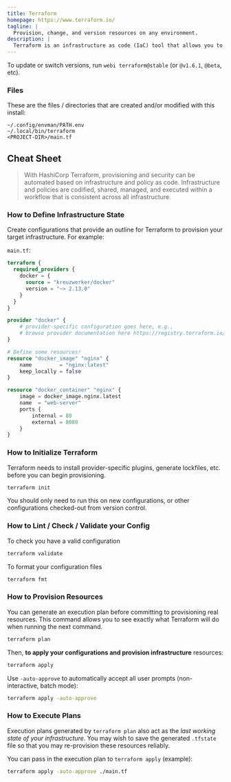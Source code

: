 ```yaml
---
title: Terraform
homepage: https://www.terraform.io/
tagline: |
  Provision, change, and version resources on any environment.
description: |
  Terraform is an infrastructure as code (IaC) tool that allows you to build, change, and version infrastructure safely and efficiently.
---
```


To update or switch versions, run `webi terraform@stable` (or `@v1.6.1`,
`@beta`, etc).

### Files

These are the files / directories that are created and/or modified with this
install:

```text
~/.config/envman/PATH.env
~/.local/bin/terraform
<PROJECT-DIR>/main.tf
```

## Cheat Sheet

> With HashiCorp Terraform, provisioning and security can be automated based on
> infrastructure and policy as code. Infrastructure and policies are codified,
> shared, managed, and executed within a workflow that is consistent across all
> infrastructure.

### How to Define Infrastructure State

Create configurations that provide an outline for Terraform to provision your
target infrastructure. For example:

`main.tf`:

```tf
terraform {
  required_providers {
    docker = {
      source = "kreuzwerker/docker"
      version = "~> 2.13.0"
    }
  }
}

provider "docker" {
    # provider-specific configuration goes here, e.g.,
    # browse provider documentation here https://registry.terraform.io/browse/providers
}

# Define some resources!
resource "docker_image" "nginx" {
    name         = "nginx:latest"
    keep_locally = false
}

resource "docker_container" "nginx" {
    image = docker_image.nginx.latest
    name  = "web-server"
    ports {
        internal = 80
        external = 8080
    }
}
```

### How to Initialize Terraform

Terraform needs to install provider-specific plugins, generate lockfiles, etc.
before you can begin provisioning.

```sh
terraform init
```

You should only need to run this on new configurations, or other configurations
checked-out from version control.

### How to Lint / Check / Validate your Config

To check you have a valid configuration

```sh
terraform validate
```

To format your configuration files

```sh
terraform fmt
```

### How to Provision Resources

You can generate an execution plan before committing to provisioning real
resources. This command allows you to see exactly what Terraform will do when
running the next command.

```sh
terraform plan
```

Then, **to apply your configurations and provision infrastructure** resources:

```sh
terraform apply
```

Use `-auto-approve` to automatically accept all user prompts (non-interactive,
batch mode):

```sh
terraform apply -auto-approve
```

### How to Execute Plans

Execution plans generated by `terraform plan` also act as the _last working
state of your infrastructure_. You may wish to save the generated `.tfstate`
file so that you may re-provision these resources reliably.

You can pass in the execution plan to `terraform apply` (example):

```sh
terraform apply -auto-approve ./main.tf
```
